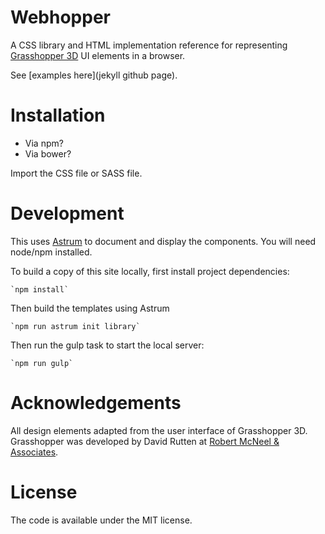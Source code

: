 # Webhopper

A CSS library and HTML implementation reference for representing [Grasshopper 3D](http://grasshopper3d.com) UI elements in a browser.

See [examples here](jekyll github page).

# Installation

- Via npm?
- Via bower?

Import the CSS file or SASS file.

# Development

This uses [Astrum](https://github.com/NoDivide/astrum) to document and display the components. You will need node/npm installed.

To build a copy of this site locally, first install project dependencies:

    `npm install`

Then build the templates using Astrum

    `npm run astrum init library`

Then run the gulp task to start the local server:

    `npm run gulp`

# Acknowledgements

All design elements adapted from the user interface of Grasshopper 3D. Grasshopper was developed by David Rutten at [Robert McNeel & Associates](http://www.en.na.mcneel.com).

# License

The code is available under the MIT license.